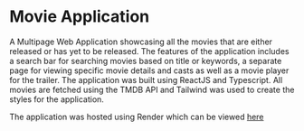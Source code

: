 # Movie Application

A Multipage Web Application showcasing all the movies that are either released or has yet to be released. The features of the application includes a search bar for searching movies based on title or keywords, a separate page for viewing specific movie details and casts as well as a movie player for the trailer. The application was built using ReactJS and Typescript. All movies are fetched using the TMDB API and Tailwind was used to create the styles for the application.

The application was hosted using Render which can be viewed [here](https://movie-list-app-i0fe.onrender.com)